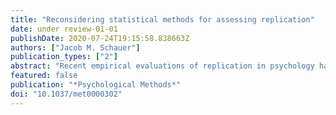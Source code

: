 ```yaml
---
title: "Reconsidering statistical methods for assessing replication"
date: under review-01-01
publishDate: 2020-07-24T19:15:58.838663Z
authors: ["Jacob M. Schauer"]
publication_types: ["2"]
abstract: "Recent empirical evaluations of replication in psychology have reported startlingly few successful replication attempts. At the same time, they have noted that the proper way to analyze replication studies is far from a settled matter and have thus analyzed their data in several different ways. This presents two challenges to interpreting the results of these programs. First, different analysis methods assess different operational definitions of replication. Second, the properties of these methods are not necessarily common knowledge; it is possible for a successful replication to be deemed a failure by nearly all of the metrics used, and it is not always immediately clear how likely such errors are to occur. In this article, we describe the methods commonly used in replication research and how they imply specific operational definitions of replication. We then compute the probability of false failure (i.e., a successful replication is concluded to have failed) and false success determinations. These are shown to be high (often over 50%) and in many cases uncontrolled. We then demonstrate that errors are probable in the data to which they have been applied in the literature. We show that the probability that some conclusions in the literature about replication are incorrect can be as high as 75-80%."
featured: false
publication: "*Psychological Methods*"
doi: "10.1037/met0000302"
---
```


